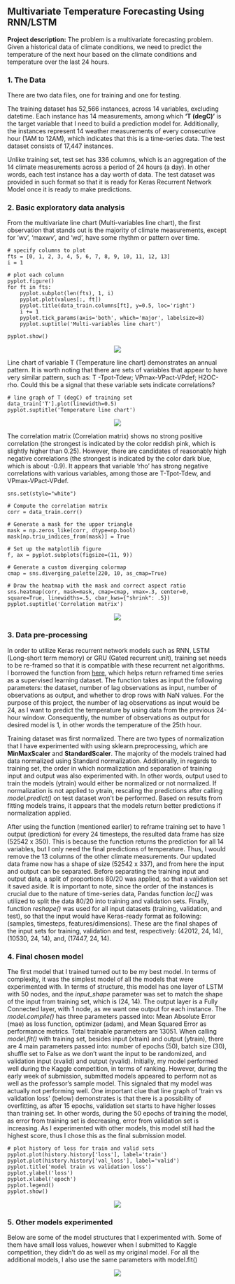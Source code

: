 ## Multivariate Temperature Forecasting Using RNN/LSTM 

**Project description:** The problem is a multivariate forecasting problem. Given a historical data of climate conditions, we need to predict the temperature of the next hour based on the climate conditions and temperature over the last 24 hours.

### 1. The Data
There are two data files, one for training and one for testing.

The training dataset has 52,566 instances, across 14 variables, excluding datetime. Each instance has 14 measurements, among which **‘T (degC)’** is the target variable that I need to build a prediction model for. Additionally, the instances represent 14 weather measurements of every consecutive hour (1AM to 12AM), which indicates that this is a time-series data. The test dataset consists of 17,447 instances. 

Unlike training set, test set has 336 columns, which is an aggregation of the 14 climate measurements across a period of 24 hours (a day). In other words, each test instance has a day worth of data. The test dataset was provided in such format so that it is ready for Keras Recurrent Network Model once it is ready to make predictions.

### 2. Basic exploratory data analysis
From the multivariate line chart (Multi-variables line chart), the first observation that stands out is the majority of climate measurements, except for ‘wv’, ‘maxwv’, and ‘wd’, have some rhythm or pattern over time. 

```
# specify columns to plot
fts = [0, 1, 2, 3, 4, 5, 6, 7, 8, 9, 10, 11, 12, 13]
i = 1

# plot each column
pyplot.figure()
for ft in fts:
    pyplot.subplot(len(fts), 1, i)
    pyplot.plot(values[:, ft])
    pyplot.title(data_train.columns[ft], y=0.5, loc='right')
    i += 1
    pyplot.tick_params(axis='both', which='major', labelsize=8)
    pyplot.suptitle('Multi-variables line chart')
    
pyplot.show()
```

<p align="center">
  <img src="images/Capture1.PNG?raw=true">
</p>


Line chart of variable T (Temperature line chart) demonstrates an annual pattern. It is worth noting that there are sets of variables that appear to have very similar pattern, such as: T -Tpot-Tdew; VPmax-VPact-VPdef; H2OC-rho. Could this be a signal that these variable sets indicate correlations?

```
# line graph of T (degC) of training set 
data_train['T'].plot(linewidth=0.5)
pyplot.suptitle('Temperature line chart')
```

<p align="center">
  <img src="images/Capture2.PNG?raw=true">
</p>

The correlation matrix (Correlation matrix) shows no strong positive correlation (the strongest is indicated by the color reddish pink, which is slightly higher than 0.25). However, there are candidates of reasonably high negative correlations (the strongest is indicated by the color dark blue, which is about -0.9). It appears that variable ‘rho’ has strong negative correlations with various variables, among those are T-Tpot-Tdew, and VPmax-VPact-VPdef. 

```
sns.set(style="white")

# Compute the correlation matrix
corr = data_train.corr()

# Generate a mask for the upper triangle
mask = np.zeros_like(corr, dtype=np.bool)
mask[np.triu_indices_from(mask)] = True

# Set up the matplotlib figure
f, ax = pyplot.subplots(figsize=(11, 9))

# Generate a custom diverging colormap
cmap = sns.diverging_palette(220, 10, as_cmap=True)

# Draw the heatmap with the mask and correct aspect ratio
sns.heatmap(corr, mask=mask, cmap=cmap, vmax=.3, center=0, square=True, linewidths=.5, cbar_kws={"shrink": .5})
pyplot.suptitle('Correlation matrix')
```

<p align="center">
  <img src="images/Capture3.PNG?raw=true">
</p>

### 3. Data pre-processing
In order to utilize Keras recurrent network models such as RNN, LSTM (Long-short term memory) or GRU (Gated recurrent unit), training set needs to be re-framed so that it is compatible with these recurrent net algorithms. I borrowed the function from [here](https://machinelearningmastery.com/multivariate-time-series-forecasting-lstms-keras/), which helps return reframed time series as a supervised learning dataset. The function takes as input the following parameters: the dataset, number of lag observations as input, number of observations as output, and whether to drop rows with NaN values. For the purpose of this project, the number of lag observations as input would be 24, as I want to predict the temperature by using data from the previous 24-hour window. Consequently, the number of observations as output for desired model is 1, in other words the temperature of the 25th hour.

Training dataset was first normalized. There are two types of normalization that I have experimented with using sklearn.preprocessing, which are **MinMaxScaler** and **StandardScaler**. The majority of the models trained had data normalized using Standard normalization. Additionally, in regards to training set, the order in which normalization and separation of training input and output was also experimented with. In other words, output used to train the models (ytrain) would either be normalized or not normalized. If normalization is not applied to ytrain, rescaling the predictions after calling *model.predict()* on test dataset won't be performed. Based on results from fitting models trains, it appears that the models return better predictions if normalization applied. 

After using the function (mentioned earlier) to reframe training set to have 1 output (prediction) for every 24 timesteps, the resulted data frame has size (52542 x 350). This is because the function returns the prediction for all 14 variables, but I only need the final predictions of temperature. Thus, I would remove the 13 columns of the other climate measurements. Our updated data frame now has a shape of size (52542 x 337), and from here the input and output can be separated. Before separating the training input and output data, a split of proportions 80/20 was applied, so that a validation set it saved aside. It is important to note, since the order of the instances is crucial due to the nature of time-series data, Pandas function *loc[]* was utilized to split the data 80/20 into training and validation sets. Finally, function *reshape()* was used for all input datasets (training, validation, and test), so that the input would have Keras-ready format as following: (samples, timesteps, features/dimensions). These are the final shapes of the input sets for training, validation and test, respectively: (42012, 24, 14), (10530, 24, 14), and, (17447, 24, 14). 

### 4. Final chosen model
The first model that I trained turned out to be my best model. In terms of complexity, it was the simplest model of all the models that were experimented with. In terms of structure, this model has one layer of LSTM with 50 nodes, and the *input_shape* parameter was set to match the shape of the input from training set, which is (24, 14). The output layer is a Fully Connected layer, with 1 node, as we want one output for each instance. The *model.compile()* has three parameters passed into: Mean Absolute Error (mae) as loss function, optimizer (adam), and Mean Squared Error as performance metrics. Total trainable parameters are 13051. When calling *model.fit()* with training set, besides input (xtrain) and output (ytrain), there are 4 main parameters passed into: number of epochs (50), batch size (30), shuffle set to False as we don’t want the input to be randomized, and validation input (xvalid) and output (yvalid). Initially, my model performed well during the Kaggle competition, in terms of ranking. However, during the early week of submission, submitted models appeared to perform not as well as the professor’s sample model. This signaled that my model was actually not performing well. One important clue that line graph of 'train vs validation loss' (below) demonstrates is that there is a possibility of overfitting, as after 15 epochs, validation set starts to have higher losses than training set. In other words, during the 50 epochs of training the model, as error from training set is decreasing, error from validation set is increasing. As I experimented with other models, this model still had the highest score, thus I chose this as the final submission model.

```
# plot history of loss for train and valid sets
pyplot.plot(history.history['loss'], label='train')
pyplot.plot(history.history['val_loss'], label='valid')
pyplot.title('model train vs validation loss')
pyplot.ylabel('loss')
pyplot.xlabel('epoch')
pyplot.legend()
pyplot.show()
```

<p align="center">
  <img src="images/Capture5.PNG?raw=true"/>
 </p>

### 5. Other models experimented
Below are some of the model structures that I experimented with. Some of them have small loss values, however when I submitted to Kaggle competition, they didn’t do as well as my original model. For all the additional models, I also use the same parameters with model.fit()

<p align="center">
  <img src="images/Capture6.PNG?raw=true">
</p>

